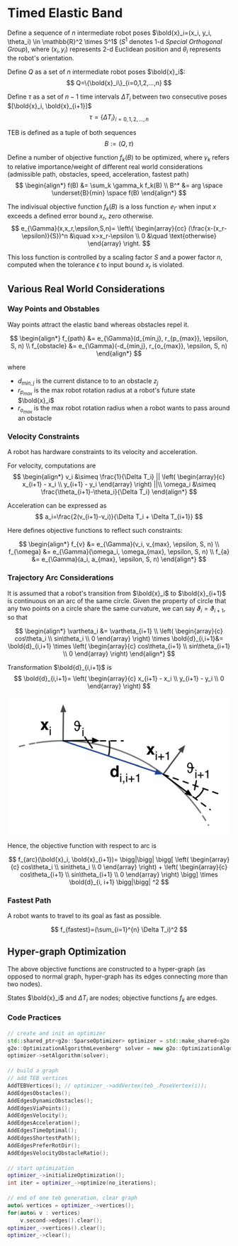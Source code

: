 # Timed Elastic Band

Define a sequence of $n$ intermediate robot poses $\bold{x}_i=(x_i, y_i, \theta_i) \in \mathbb{R}^2 \times S^1$ ($S^1$ denotes 1-d *Special Orthogonal Group*), where $(x_i, y_i)$ represents 2-d Euclidean position and $\theta_i$ represents the robot's orientation.

Define $Q$ as a set of $n$ intermediate robot poses $\bold{x}_i$:
$$
Q=\{\bold{x}_i\}_{i=0,1,2,...,n}
$$

Define $\tau$ as a set of $n-1$ time intervals $\Delta T_i$ between two consecutive poses $[\bold{x}_i, \bold{x}_{i+1}]$
$$
\tau = \{ \Delta T_i \}_{i=0,1,2,...,n}
$$

TEB is defined as a tuple of both sequences
$$
B := (Q, \tau)
$$

Define a number of objective function $f_k(B)$ to be optimized, where $\gamma_k$ refers to relative importance/weight of different real world considerations (admissible path, obstacles, speed, acceleration, fastest path)
$$
\begin{align*}
f(B) &= \sum_k \gamma_k f_k(B)
\\
B^* &= arg \space \underset{B}{min} \space f(B)
\end{align*}
$$

The indivisual objective function $f_k(B)$ is a loss function $e_{\Gamma}$ when input $x$ exceeds a defined error bound $x_r$, zero otherwise.
$$
e_{\Gamma}(x,x_r,\epsilon,S,n)=
\left\{ 
    \begin{array}{cc}
        (\frac{x-(x_r-\epsilon)}{S})^n &\quad x>x_r-\epsilon
        \\
        0 &\quad \text{otherwise}
    \end{array}
\right.
$$

This loss function is controlled by a scaling factor $S$ and a power factor $n$, computed when the tolerance $\epsilon$ to input bound $x_r$ is violated.

## Various Real World Considerations

### Way Points and Obstables

Way points attract the elastic band whereas obstacles repel it.

$$
\begin{align*}
f_{path} &= e_{\Gamma}(d_{min,j}, r_{p_{max}}, \epsilon, S, n)
\\
f_{obstacle} &= e_{\Gamma}(-d_{min,j}, r_{o_{max}}, \epsilon, S, n)
\end{align*}
$$

where 

* $d_{min,j}$ is the current distance to to an obstacle $z_j$
* $r_{p_{max}}$ is the max robot rotation radius at a robot's future state $\bold{x}_i$ 
* $r_{o_{max}}$ is the max robot rotation radius when a robot wants to pass around an obstacle

### Velocity Constraints

A robot has hardware constraints to its velocity and acceleration.

For velocity, computations are
$$
\begin{align*}
v_i &\simeq \frac{1}{\Delta T_i} 
||
\left(
\begin{array}{c}
    x_{i+1} - x_i \\
    y_{i+1} - y_i
\end{array}
\right) 
||\\
\omega_i &\simeq \frac{\theta_{i+1}-\theta_i}{\Delta T_i}
\end{align*}
$$

Acceleration can be expressed as
$$
a_i=\frac{2(v_{i+1}-v_i)}{\Delta T_i + \Delta T_{i+1}}
$$

Here defines objective functions to reflect such constraints:

$$
\begin{align*}
f_{v} &= e_{\Gamma}(v_i, v_{max}, \epsilon, S, n)
\\
f_{\omega} &= e_{\Gamma}(\omega_i, \omega_{max}, \epsilon, S, n)
\\
f_{a} &= e_{\Gamma}(a_i, a_{max}, \epsilon, S, n)
\end{align*}
$$

### Trajectory Arc Considerations

It is assumed that a robot's transition from $\bold{x}_i$ to $\bold{x}_{i+1}$ is continuous on an arc of the same circle. Given the property of circle that any two points on a circle share the same curvature, we can say $\vartheta_i = \vartheta_{i+1}$, so that

$$
\begin{align*}
\vartheta_i &= \vartheta_{i+1}
\\
\left(
\begin{array}{c}
    cos\theta_i \\
    sin\theta_i \\
    0
\end{array}
\right) 
\times
\bold{d}_{i,i+1}&=
\bold{d}_{i,i+1}
\times
\left(
\begin{array}{c}
    cos\theta_{i+1} \\
    sin\theta_{i+1} \\
    0
\end{array}
\right) 
\end{align*}
$$

Transformation $\bold{d}_{i,i+1}$ is
$$
\bold{d}_{i,i+1}=
\left(
\begin{array}{c}
    x_{i+1} - x_i \\
    y_{i+1} - y_i \\
    0
\end{array}
\right) 
$$

![teb_common_arc](imgs/teb_common_arc.png "teb_common_arc")

Hence, the objective function with respect to arc is

$$
f_{arc}(\bold{x}_i, \bold{x}_{i+1})=
\bigg|\bigg|
    \bigg[
        \left(
            \begin{array}{c}
                cos\theta_i \\
                sin\theta_i \\
                0
            \end{array}
        \right)
        +
        \left(
            \begin{array}{c}
                cos\theta_{i+1} \\
                sin\theta_{i+1} \\
                0
            \end{array}
        \right)
    \bigg]
    \times
    \bold{d}_{i, i+1}
\bigg|\bigg|
^2
$$

### Fastest Path

A robot wants to travel to its goal as fast as possible.

$$
f_{fastest}=(\sum_{i=1}^{n} \Delta T_i)^2
$$

## Hyper-graph Optimization

The above objective functions are constructed to a hyper-graph (as opposed to normal graph, hyper-graph has its edges connecting more than two nodes).

States $\bold{x}_i$ and $\Delta T_i$ are nodes; objective functions $f_k$ are edges.

### Code Practices

```cpp
// create and init an optimizer
std::shared_ptr<g2o::SparseOptimizer> optimizer = std::make_shared<g2o::SparseOptimizer>();
g2o::OptimizationAlgorithmLevenberg* solver = new g2o::OptimizationAlgorithmLevenberg();
optimizer->setAlgorithm(solver);

// build a graph
// add TEB vertices
AddTEBVertices(); // optimizer_->addVertex(teb_.PoseVertex(i));
AddEdgesObstacles();
AddEdgesDynamicObstacles();
AddEdgesViaPoints();
AddEdgesVelocity();
AddEdgesAcceleration();
AddEdgesTimeOptimal();	
AddEdgesShortestPath();
AddEdgesPreferRotDir();
AddEdgesVelocityObstacleRatio();

// start optimization
optimizer_->initializeOptimization();
int iter = optimizer_->optimize(no_iterations);

// end of one teb generation, clear graph
auto& vertices = optimizer_->vertices();
for(auto& v : vertices)
    v.second->edges().clear();
optimizer_->vertices().clear();
optimizer_->clear();
```
